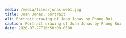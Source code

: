 ```yaml
---
media: /media/files/jonas-web1.jpg
title: Joan Jonas, portrait
alt: Portrait drawing of Joan Jonas by Phong Bui
caption: Portrait drawing of Joan Jonas by Phong Bui
date: 2020-07-27T16:50:00-0500
---
```


